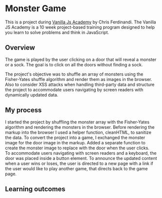 # Monster Game

This is a project during [Vanilla Js Academy](https://gomakethings.com/) by Chris Ferdinandi. The Vanilla JS Academy is a 10 week project-based training program designed to help you learn to solve problems and think in JavaScript.

## Overview

The game is played by the user clicking on a door that will reveal a monster or a sock. The goal is to click on all the doors without finding a sock.

The project's objective was to shuffle an array of monsters using the Fisher-Yates shuffle algorithm and render them as images in the browser. Also to consider XSS attacks when handling third-party data and structure the project to accommodate users navigating by screen readers with dynamically updated data.

## My process

I started the project by shuffling the monster array with the Fisher-Yates algorithm and rendering the monsters in the browser. Before rendering the markup into the browser I used a helper function, cleanHTML, to sanitize the data. To convert the project into a game, I exchanged the monster image for the door image in the markup. Added a separate function to create the monster image to replace with the door when the user clicks. <br>To accommodate users navigating with screen readers and a keyboard, the door was placed inside a button element.
To announce the updated content when a user wins or loses, the user is directed to a new page with a link if the user would like to play another game, that directs back to the game page.

## Learning outcomes
